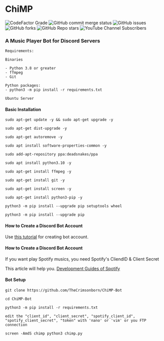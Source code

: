 # ChiMP
<img alt="CodeFactor Grade" src="https://img.shields.io/codefactor/grade/github/TheCrimsonborn/ChiMP-Bot">
<img alt="GitHub commit merge status" src="https://img.shields.io/github/commit-status/TheCrimsonborn/ChiMP-Bot/master/d01be7faeaf04acd9309bab0db2310501496b600">
<img alt="GitHub issues" src="https://img.shields.io/github/issues/TheCrimsonborn/ChiMP-Bot">
<img alt="GitHub forks" src="https://img.shields.io/github/forks/TheCrimsonborn/ChiMP-Bot">
<img alt="GitHub Repo stars" src="https://img.shields.io/github/stars/TheCrimsonborn/ChiMP-Bot">
<img alt="YouTube Channel Subscribers" src="https://img.shields.io/youtube/channel/subscribers/UCjOfbpmrkaY8ziBi1k_WBRQ?style=flat">




### A Music Player Bot for Discord Servers

```
Requirements:

Binaries

- Python 3.8 or greater 
- ffmpeg
- Git 

Python packages:
- python3 -m pip install -r requirements.txt

Ubuntu Server
```
#### Basic Installation

```
sudo apt-get update -y && sudo apt-get upgrade -y

sudo apt-get dist-upgrade -y

sudo apt-get autoremove -y

sudo apt install software-properties-common -y

sudo add-apt-repository ppa:deadsnakes/ppa

sudo apt install python3.10 -y

sudo apt-get install ffmpeg -y

sudo apt-get install git -y

sudo apt-get install screen -y

sudo apt-get install python3-pip -y

python3 -m pip install --upgrade pip setuptools wheel

python3 -m pip install --upgrade pip

```

#### How to Create a Discord Bot Account

Use [this tutorial](https://www.freecodecamp.org/news/create-a-discord-bot-with-python/) for creating bot account.

#### How to Create a Discord Bot Account
If you want play Spotify musics, you need Spotify's CliendID & Client Secret

This article will help you. [Development Guides of Spotify](https://developer.spotify.com/documentation/general/guides/authorization/app-settings/)

#### Bot Setup

```
git clone https://github.com/TheCrimsonborn/ChiMP-Bot

cd ChiMP-Bot

python3 -m pip install -r requirements.txt

edit the "client_id", "client_secret", "spotify_client_id", "spotify_client_secret", "token" with 'nano' or 'vim' or you FTP connection 

screen -AmdS chimp python3 chimp.py
```

